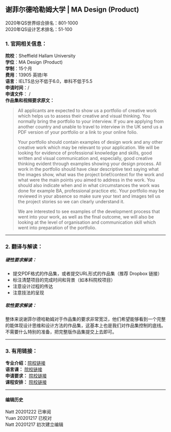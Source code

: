 ## 谢菲尔德哈勒姆大学 | MA Design (Product)

2020年QS世界综合排名：801-1000  
2020年QS设计艺术排名：51-100






### 1. 官网相关信息：

**院校**：Sheffield Hallam University  
**学位**：MA Design (Product)  
**学制**：15个月  
**费用**：13905 英镑/年  
**语言**：IELTS总分不低于6.0，单科不低于5.5  
**申请时间**：/  
**申请文件**： /  
**作品集和视频要求原文：**   

> All applicants are expected to show us a portfolio of creative work which helps us to assess their creative and visual thinking. You normally bring the portfolio to your interview. If you are applying from another country and unable to travel to interview in the UK send us a PDF version of your portfolio or a link to your online folio.  
>
>	Your portfolio should contain examples of design work and any other creative work which may be relevant to your application. We will be looking for evidence of professional knowledge and skills, good written and visual communication and, especially, good creative thinking evident through examples showing your design process. All work in the portfolio should have clear descriptive text saying what the images show, what was the project brief/context for the work and what were the main points you aimed to address in the work. You should also indicate when and in what circumstances the work was done for example BA, professional practice etc. Your portfolio may be reviewed in your absence so make sure your text and images tell us the project stories so we can clearly understand it.  
>
>	We are interested to see examples of the development process that went into your work, as well as the final outcome, we will also be looking at the level of organisation and communication skill which went into preparation of the portfolio.








---


### 2. 翻译与解读：

##### 硬性要求解读：
- 提交PDF格式的作品集，或者提交URL形式的作品集（推荐 Dropbox 链接）
- 标注清楚项目的完成时间和背景（如本科院校项目）
- 注意设计过程的传达  
- 注意技法的呈现

##### 软性要求解读：

整体来说谢菲尔德哈勒姆对于作品集的要求非常宽泛，他们希望能够看到一个完整的能体现设计思维和设计方法的作品集，这基本上也是我们对作品集控制的底线。不需要什么特别的准备，把完整版作品集提交上去即可。



---


### 3. 有用链接：

**专业介绍：**[院校链接](https://www.shu.ac.uk/courses/art-and-design/ma-design-product/full-time/2021)  
**语言课：** [院校链接](https://www.shu.ac.uk/about-us/academic-departments/the-tesol-centre/entry-requirements-fees-start-dates-and-length-of-study)  
**申请要求：** [院校链接](https://www.shu.ac.uk/international/country/china-and-east-asia/china/entry-requirements-china)  
**课程安排：** [院校链接](https://www.shu.ac.uk/courses/art-and-design/ma-design-product/full-time)  



---


#### 编辑历史  

Natt 20201222 已审阅  
Yuan 20201217 已校对  
Natt 20201217 初次建立编辑  
